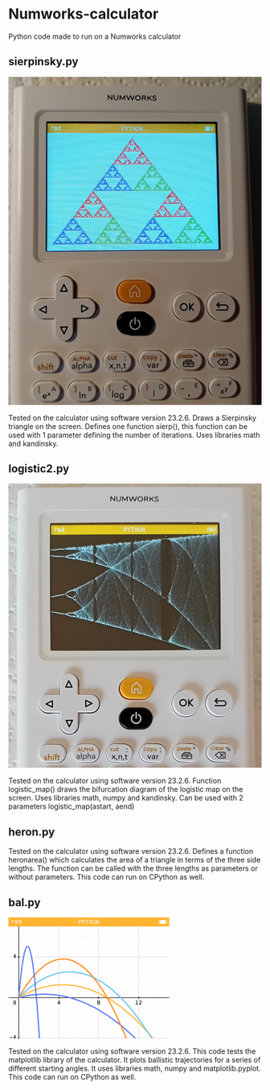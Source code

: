 # Numworks-calculator
Python code made to run on a Numworks calculator

## sierpinsky.py

![sierpinski_screenshot_small.jpg](sierpinski_screenshot_small.jpg)

Tested on the calculator using software version 23.2.6. Draws a Sierpinsky triangle on the screen. Defines one function sierp(), this function can be used with 1 parameter defining the number of iterations. Uses libraries math and kandinsky.

## logistic2.py

![logistic_screenshot_small.jpg](logistic_screenshot_small.jpg)

Tested on the calculator using software version 23.2.6. Function logistic_map() draws the bifurcation diagram of the logistic map on the screen. Uses libraries math, numpy and kandinsky. Can be used with 2 parameters logistic_map(astart, aend)

## heron.py

Tested on the calculator using software version 23.2.6. Defines a function heronarea() which calculates the area of a triangle in terms of the three side lengths. The function can be called with the three lengths as parameters or without parameters. This code can run on CPython as well.

## bal.py

![bal_screenshot.png](bal_screenshot.png)

Tested on the calculator using software version 23.2.6. This code tests the matplotlib library of the calculator. It plots ballistic trajectories for a series of different starting angles. It uses libraries math, numpy and matplotlib.pyplot. This code can run on CPython as well.
